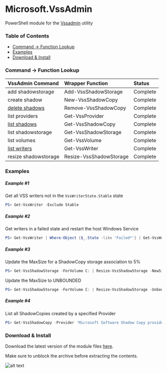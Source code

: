 # Microsoft.VssAdmin
PowerShell module for the [Vssadmin](https://docs.microsoft.com/windows-server/administration/windows-commands/vssadmin) utility

### Table of Contents
  * [Command \-\> Function Lookup](#command---function-lookup)
  * [Examples](#examples)
  * [Download & Install](#download--install)

### Command \-\> Function Lookup
| VssAdmin Command | Wrapper Function | Status |
|:-----------------|:-----------------|:-------|
| add shadowstorage | Add-VssShadowStorage | Complete |
| create shadow | New-VssShadowCopy | Complete |
| [delete shadows](https://docs.microsoft.com/windows-server/administration/windows-commands/vssadmin-delete-shadows) | Remove-VssShadowCopy | Complete |
| list providers | Get-VssProvider| Complete |
| [list shadows](https://docs.microsoft.com/windows-server/administration/windows-commands/vssadmin-list-shadows) | Get-VssShadowCopy | Complete |
| list shadowstorage | Get-VssShadowStorage | Complete |
| list volumes | Get-VssVolume | Complete |
| [list writers](https://docs.microsoft.com/windows-server/administration/windows-commands/vssadmin-list-writers) | Get-VssWriter | Complete |
| resize shadowstorage | Resize-VssShadowStorage | Complete |

### Examples

##### Example \#1
Get all VSS writers not in the `VssWriterState.Stable` state
```PowerShell
PS> Get-VssWriter -Exclude Stable
```
##### Example \#2
Get writers in a failed state and restart the host Windows Service
```PowerShell
PS> Get-VssWriter | Where-Object {$_.State -like 'Failed*'} | Get-VssWriterService -Unique | Restart-Service -Force
```
##### Example \#3
Update the MaxSize for a ShadowCopy storage association to 5%
```PowerShell
PS> Get-VssShadowStorage -ForVolume C: | Resize-VssShadowStorage -NewSize 5 -As %
```
Update the MaxSize to UNBOUNDED
```PowerShell
PS> Get-VssShadowStorage -ForVolume C: | Resize-VssShadowStorage -Unbounded
```

##### Example \#4
List all ShadowCopies created by a specified Provider
```PowerShell
PS> Get-VssShadowCopy -Provider 'Microsoft Software Shadow Copy provider 1.0'
```

### Download \& Install

Download the latest version of the module files [here](../../raw/master/bin/Microsoft.VssAdmin.zip).

Make sure to unblock the archive before extracting the contents.

![alt text](../../raw/master/docs/img/UnblockZipFile.png "Make sure to unblock the archive before extracting the contents")
